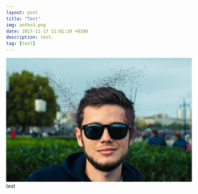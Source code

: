 ```yaml
---
layout: post
title: "Test"
img: antho3.png
date: 2017-11-17 11:01:29 +0100
description: test.
tag: [test]
---
```


![Picture 1](/assets/images/antho3.png)
test

